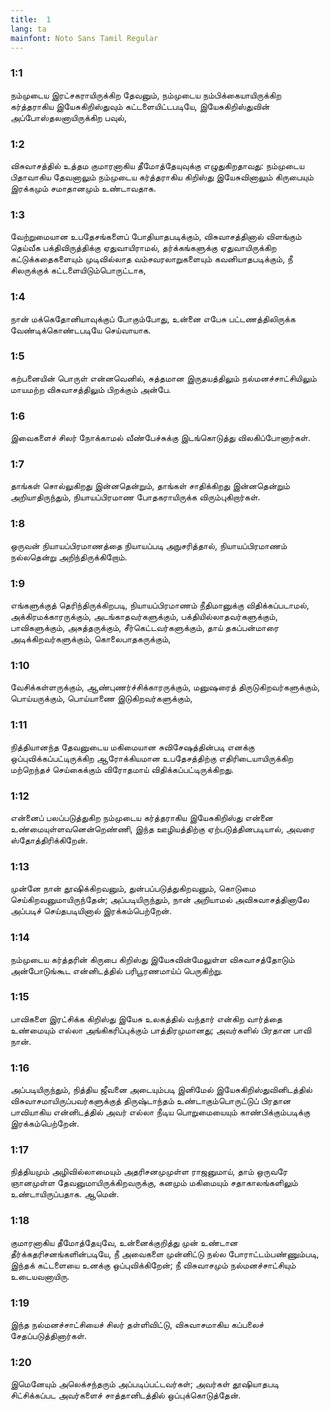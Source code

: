 ```yaml
---
title:  1
lang: ta
mainfont: Noto Sans Tamil Regular
---
```


###  1:1

நம்முடைய இரட்சகராயிருக்கிற தேவனும், நம்முடைய நம்பிக்கையாயிருக்கிற கர்த்தராகிய இயேசுகிறிஸ்துவும் கட்டளையிட்டபடியே, இயேசுகிறிஸ்துவின் அப்போஸ்தலனாயிருக்கிற பவுல்,

###  1:2

விசுவாசத்தில் உத்தம குமாரனாகிய தீமோத்தேயுவுக்கு எழுதுகிறதாவது: நம்முடைய பிதாவாகிய தேவனாலும் நம்முடைய கர்த்தராகிய கிறிஸ்து இயேசுவினாலும் கிருபையும் இரக்கமும் சமாதானமும் உண்டாவதாக.

###  1:3

வேற்றுமையான உபதேசங்களைப் போதியாதபடிக்கும், விசுவாசத்தினால் விளங்கும் தெய்வீக பக்திவிருத்திக்கு ஏதுவாயிராமல், தர்க்கங்களுக்கு ஏதுவாயிருக்கிற கட்டுக்கதைகளையும் முடிவில்லாத வம்சவரலாறுகளையும் கவனியாதபடிக்கும், நீ சிலருக்குக் கட்டளையிடும்பொருட்டாக,

###  1:4

நான் மக்கெதோனியாவுக்குப் போகும்போது, உன்னை எபேசு பட்டணத்திலிருக்க வேண்டிக்கொண்டபடியே செய்வாயாக.

###  1:5

கற்பனையின் பொருள் என்னவெனில், சுத்தமான இருதயத்திலும் நல்மனச்சாட்சியிலும் மாயமற்ற விசுவாசத்திலும் பிறக்கும் அன்பே.

###  1:6

இவைகளைச் சிலர் நோக்காமல் வீண்பேச்சுக்கு இடங்கொடுத்து விலகிப்போனார்கள்.

###  1:7

தாங்கள் சொல்லுகிறது இன்னதென்றும், தாங்கள் சாதிக்கிறது இன்னதென்றும் அறியாதிருந்தும், நியாயப்பிரமாண போதகராயிருக்க விரும்புகிறார்கள்.

###  1:8

ஒருவன் நியாயப்பிரமாணத்தை நியாயப்படி அநுசரித்தால், நியாயப்பிரமாணம் நல்லதென்று அறிந்திருக்கிறோம்.

###  1:9

எங்களுக்குத் தெரிந்திருக்கிறபடி, நியாயப்பிரமாணம் நீதிமானுக்கு விதிக்கப்படாமல், அக்கிரமக்காரருக்கும், அடங்காதவர்களுக்கும், பக்தியில்லாதவர்களுக்கும், பாவிகளுக்கும், அசுத்தருக்கும், சீர்கெட்டவர்களுக்கும், தாய் தகப்பன்மாரை அடிக்கிறவர்களுக்கும், கொலைபாதகருக்கும்,

###  1:10

வேசிக்கள்ளருக்கும், ஆண்புணர்ச்சிக்காரருக்கும், மனுஷரைத் திருடுகிறவர்களுக்கும், பொய்யருக்கும், பொய்யாணை இடுகிறவர்களுக்கும்,

###  1:11

நித்தியானந்த தேவனுடைய மகிமையான சுவிசேஷத்தின்படி எனக்கு ஒப்புவிக்கப்பட்டிருக்கிற ஆரோக்கியமான உபதேசத்திற்கு எதிரிடையாயிருக்கிற மற்றெந்தச் செய்கைக்கும் விரோதமாய் விதிக்கப்பட்டிருக்கிறது.

###  1:12

என்னைப் பலப்படுத்துகிற நம்முடைய கர்த்தராகிய இயேசுகிறிஸ்து என்னை உண்மையுள்ளவனென்றெண்ணி, இந்த ஊழியத்திற்கு ஏற்படுத்தினபடியால், அவரை ஸ்தோத்திரிக்கிறேன்.

###  1:13

முன்னே நான் தூஷிக்கிறவனும், துன்பப்படுத்துகிறவனும், கொடுமை செய்கிறவனுமாயிருந்தேன்; அப்படியிருந்தும், நான் அறியாமல் அவிசுவாசத்தினாலே அப்படிச் செய்தபடியினால் இரக்கம்பெற்றேன்.

###  1:14

நம்முடைய கர்த்தரின் கிருபை கிறிஸ்து இயேசுவின்மேலுள்ள விசுவாசத்தோடும் அன்போடுங்கூட என்னிடத்தில் பரிபூரணமாய்ப் பெருகிற்று.

###  1:15

பாவிகளை இரட்சிக்க கிறிஸ்து இயேசு உலகத்தில் வந்தார் என்கிற வார்த்தை உண்மையும் எல்லா அங்கிகரிப்புக்கும் பாத்திரமுமானது; அவர்களில் பிரதான பாவி நான்.

###  1:16

அப்படியிருந்தும், நித்திய ஜீவனை அடையும்படி இனிமேல் இயேசுகிறிஸ்துவினிடத்தில் விசுவாசமாயிருப்பவர்களுக்குத் திருஷ்டாந்தம் உண்டாகும்பொருட்டுப் பிரதான பாவியாகிய என்னிடத்தில் அவர் எல்லா நீடிய பொறுமையையும் காண்பிக்கும்படிக்கு இரக்கம்பெற்றேன்.

###  1:17

நித்தியமும் அழிவில்லாமையும் அதரிசனமுமுள்ள ராஜனுமாய், தாம் ஒருவரே ஞானமுள்ள தேவனுமாயிருக்கிறவருக்கு, கனமும் மகிமையும் சதாகாலங்களிலும் உண்டாயிருப்பதாக. ஆமென்.

###  1:18

குமாரனாகிய தீமோத்தேயுவே, உன்னைக்குறித்து முன் உண்டான தீர்க்கதரிசனங்களின்படியே, நீ அவைகளை முன்னிட்டு நல்ல போராட்டம்பண்ணும்படி, இந்தக் கட்டளையை உனக்கு ஒப்புவிக்கிறேன்; நீ விசுவாசமும் நல்மனச்சாட்சியும் உடையவனாயிரு.

###  1:19

இந்த நல்மனச்சாட்சியைச் சிலர் தள்ளிவிட்டு, விசுவாசமாகிய கப்பலைச் சேதப்படுத்தினார்கள்.

###  1:20

இமெனேயும் அலெக்சந்தரும் அப்படிப்பட்டவர்கள்; அவர்கள் தூஷியாதபடி சிட்சிக்கப்பட அவர்களைச் சாத்தானிடத்தில் ஒப்புக்கொடுத்தேன்.

